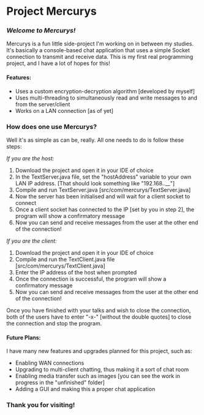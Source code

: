 # **Project Mercurys**

### _Welcome to Mercurys!_

Mercurys is a fun little side-project I'm working on in between my studies. 
It's basically a console-based chat application that uses a simple Socket connection to transmit and receive data.
This is my first real programming project, and I have a lot of hopes for this!

#### Features:

* Uses a custom encryption-decryption algorithm [developed by myself]
* Uses multi-threading to simultaneously read and write messages to and from the server/client
* Works on a LAN connection [as of yet]

### How does one use Mercurys?

Well it's as simple as can be, really. All one needs to do is follow these steps:

_If you are the host:_
1. Download the project and open it in your IDE of choice
2. In the TextServer.java file, set the "hostAddress" variable to your own LAN IP address.
   [That should look something like "192.168._.___"]
3. Compile and run TextServer.java [src/com/mercurys/TextServer.java]
4. Now the server has been initialised and will wait for a client socket to connect
5. Once a client socket has connected to the IP [set by you in step 2], the program will show a confirmatory message
6. Now you can send and receive messages from the user at the other end of the connection!

_If you are the client:_ 
1. Download the project and open it in your IDE of choice
2. Compile and run the TextClient.java file [src/com/mercurys/TextClient.java]
3. Enter the IP address of the host when prompted
4. Once the connection is successful, the program will show a confirmatory message
5. Now you can send and receive messages from the user at the other end of the connection!

Once you have finished with your talks and wish to close the connection, both of the users have to enter "-x-" 
[without the double quotes] to close the connection and stop the program.

#### Future Plans:

I have many new features and upgrades planned for this project, such as:
* Enabling WAN connections
* Upgrading to multi-client chatting, thus making it a sort of chat room
* Enabling media transfer such as images [you can see the work in progress in the "unfinished" folder]
* Adding a GUI and making this a proper chat application

### Thank you for visiting!
